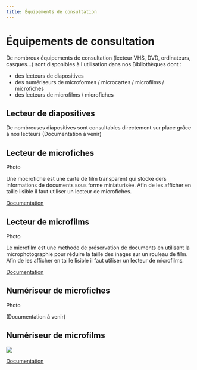 ```yaml
---
title: Équipements de consultation
---
```

# Équipements de consultation

De nombreux équipements de consultation (lecteur VHS, DVD, ordinateurs, casques...) sont disponibles à l'utilisation dans nos Bibliothèques dont :

- des lecteurs de diapositives
- des numériseurs de microformes / microcartes / microfilms / microfiches
- des lecteurs de microfilms / microfiches

## Lecteur de diapositives 

<!-- ![Diapositives](/static/img/docs/UdeM-Bibliotheques-diapos.webp)  -->

De nombreuses diapositives sont consultables directement sur place grâce à nos lecteurs
(Documentation à venir)

## Lecteur de microfiches

Photo

Une mocrofiche est une carte de film transparent qui stocke ders informations de documents sous forme miniaturisée. Afin de les afficher en taille lisible il faut utiliser un lecteur de microfiches.

[Documentation](/static/pdf/E31-lecteur-microfiche.pdf)

## Lecteur de microfilms 

Photo

Le microfilm est une méthode de préservation de documents en utilisant la microphotographie pour réduire la taille des inages sur un rouleau de film. Afin de les afficher en taille lisible il faut utiliser un lecteur de microfilms.

[Documentation](/static/pdf/E32-lecteur-microfilms.pdf)

## Numériseur de microfiches 

Photo


(Documentation à venir)

## Numériseur de microfilms

![](/img/docs/num_microformes.webp)


[Documentation](/static/pdf/E1A-numeriseur-microformes.pdf)
